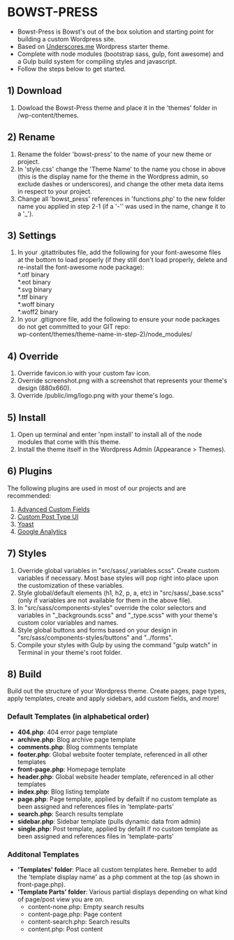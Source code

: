 # BOWST-PRESS

* Bowst-Press is Bowst's out of the box solution and starting point for building a custom Wordpress site.
* Based on [Underscores.me](http://underscores.me) Wordpress starter theme.
* Complete with node modules (bootstrap sass, gulp, font awesome) and a Gulp build system for compiling styles and javascript. 
* Follow the steps below to get started.

## 1) Download

1. Dowload the Bowst-Press theme and place it in the 'themes' folder in /wp-content/themes.

## 2) Rename

1. Rename the folder 'bowst-press' to the name of your new theme or project.
2. In 'style.css' change the 'Theme Name' to the name you chose in above (this is the display name for the theme in the Wordpress admin, so exclude dashes or underscores), and change the other meta data items in respect to your project.
3. Change all 'bowst_press' references in 'functions.php' to the new folder name you applied in step 2-1 (if a '-'' was used in the name, change it to a '_').

## 3) Settings

1. In your .gitattributes file, add the following for your font-awesome files at the bottom to load properly (if they still don't load properly, delete and re-install the font-awesome node package):    
*.otf binary  
*.eot binary  
*.svg binary  
*.ttf binary  
*.woff binary  
*.woff2 binary  
2. In your .gitignore file, add the following to ensure your node packages do not get committed to your GIT repo:  
wp-content/themes/theme-name-in-step-2)/node_modules/

## 4) Override

1. Override favicon.io with your custom fav icon.
2. Override screenshot.png with a screenshot that represents your theme's design (880x660).
3. Override /public/img/logo.png with your theme's logo.


## 5) Install

1. Open up terminal and enter 'npm install' to install all of the node modules that come with this theme.
2. Install the theme itself in the Wordpress Admin (Appearance > Themes).


## 6) Plugins

The following plugins are used in most of our projects and are recommended:

1. [Advanced Custom Fields](https://wordpress.org/plugins/advanced-custom-fields/)
2. [Custom Post Type UI](https://wordpress.org/plugins/custom-post-type-ui/)
3. [Yoast](https://wordpress.org/plugins/wordpress-seo/)
4. [Google Analytics](https://wordpress.org/plugins/google-analytics-dashboard-for-wp/)


## 7) Styles

1. Override global variables in "src/sass/_variables.scss".  Create custom variables if necessary.  Most base styles will pop right into place upon the customization of these variables. 
2. Style global/default elements (h1, h2, p, a, etc) in "src/sass/_base.scss" (only if variables are not available for them in the above file).
3. In "src/sass/components-styles" override the color selectors and variables in "_backgrounds.scss" and "_type.scss" with your theme's custom color variables and names.
4. Style global buttons and forms based on your design in "src/sass/components-styles/buttons" and "../forms".
5. Compile your styles with Gulp by using the command "gulp watch" in Terminal in your theme's root folder.


## 8) Build

Build out the structure of your Wordpress theme.  Create pages, page types, apply templates, create and apply sidebars, add custom fields, and more!

### Default Templates (in alphabetical order)

* **404.php**:  404 error page template
* **archive.php**:  Blog archive page template
* **comments.php**:  Blog comments template
* **footer.php**:  Global website footer template, referenced in all other templates
* **front-page.php**:  Homepage template
* **header.php**:  Global website header template, referenced in all other templates
* **index.php**:  Blog listing template
* **page.php**:  Page template, applied by defailt if no custom template as been assigned and references files in 'template-parts'
* **search.php**:  Search results template
* **sidebar.php**:  Sidebar template (pulls dynamic data from admin)
* **single.php**:  Post template, applied by defailt if no custom template as been assigned and references files in 'template-parts'

### Additonal Templates  

* **'Templates' folder**:  Place all custom templates here.  Remeber to add the 'template display name' as a php comment at the top (as shown in front-page.php).
* **'Template Parts' folder**:  Various partial displays depending on what kind of page/post view you are on.
	* content-none.php: Empty search results
	* content-page.php: Page content
	* content-search.php: Search results
	* content.php: Post content
